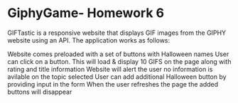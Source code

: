 # GiphyGame- Homework 6

GIFTastic is a responsive website that displays GIF images from the GIPHY website using an API. The application works as follows:

Website comes preloaded with a set of buttons with Halloween names
User can click on a button. This will load & display 10 GIFS on the page along with rating and title information
Website will alert the user no information is avilable on the topic selected
User can add additional Halloween button by providing input in the form
When the user refreshes the page the added buttons will disappear
